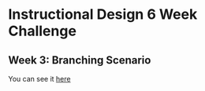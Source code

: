 # Instructional Design 6 Week Challenge

## Week 3: Branching Scenario
You can see it [here](https://nachocinalli.github.io/id6weekchallenge-3/)
